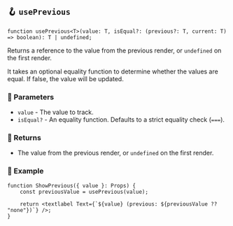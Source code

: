 ## 🪝 `usePrevious`

```tsx
function usePrevious<T>(value: T, isEqual?: (previous?: T, current: T) => boolean): T | undefined;
```

Returns a reference to the value from the previous render, or `undefined` on the first render.

It takes an optional equality function to determine whether the values are equal. If false, the value will be updated.

### 📕 Parameters

-   `value` - The value to track.
-   `isEqual?` - An equality function. Defaults to a strict equality check (`===`).

### 📗 Returns

-   The value from the previous render, or `undefined` on the first render.

### 📘 Example

```tsx
function ShowPrevious({ value }: Props) {
	const previousValue = usePrevious(value);

	return <textlabel Text={`${value} (previous: ${previousValue ?? "none"})`} />;
}
```
